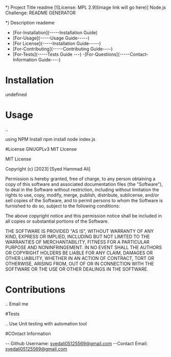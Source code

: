 
  *) Project Title
  readme
  [![License: MPL 2.9](image link will go here)]
  Node.js Challenge: README GENERATOR



  *) Description
  reademe

  - [For-Installation](-----Installation Guide)
  - [For-Usage](-----Usage Guide-----)
  - [For License](-----Installation Guide-----)
  - [For-Contributing](-----Contributing Guide----)
  - [For-Tests](-----Tests Guide ---)
  -[For-Questions](-----Contact-Information Guide----)

  # Installation
  undefined


  # Usage
  ..

  using NPM Install
  npm install
  node index.js


  #License
  GNUGPLv3
  MIT LIcense

  MIT License

Copyright (c) [2023] [Syed Hammad Ali]

Permission is hereby granted, free of charge, to any person obtaining a copy
of this software and associated documentation files (the "Software"), to deal
in the Software without restriction, including without limitation the rights
to use, copy, modify, merge, publish, distribute, sublicense, and/or sell
copies of the Software, and to permit persons to whom the Software is
furnished to do so, subject to the following conditions:

The above copyright notice and this permission notice shall be included in all
copies or substantial portions of the Software.

THE SOFTWARE IS PROVIDED "AS IS", WITHOUT WARRANTY OF ANY KIND, EXPRESS OR
IMPLIED, INCLUDING BUT NOT LIMITED TO THE WARRANTIES OF MERCHANTABILITY,
FITNESS FOR A PARTICULAR PURPOSE AND NONINFRINGEMENT. IN NO EVENT SHALL THE
AUTHORS OR COPYRIGHT HOLDERS BE LIABLE FOR ANY CLAIM, DAMAGES OR OTHER
LIABILITY, WHETHER IN AN ACTION OF CONTRACT, TORT OR OTHERWISE, ARISING FROM,
OUT OF OR IN CONNECTION WITH THE SOFTWARE OR THE USE OR OTHER DEALINGS IN THE
SOFTWARE.




# Contributions
..
Email me

#Tests

..
Use Unit testing with automation tool


#COntact Information

-- Github Username: syedali05125569@gmail.com
--Contact Email: syedali05125569@gmail.com


  